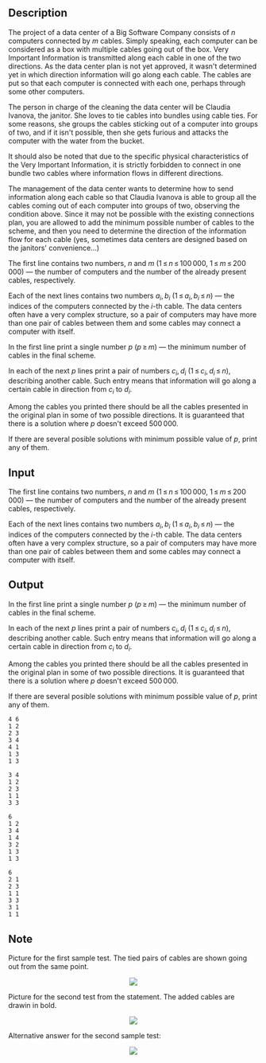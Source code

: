 ## Description

<div><p>The project of a data center of a Big Software Company consists of <span class="tex-span"><i>n</i></span> computers connected by <span class="tex-span"><i>m</i></span> cables. Simply speaking, each computer can be considered as a box with multiple cables going out of the box. Very Important Information is transmitted along each cable in one of the two directions. As the data center plan is not yet approved, it wasn't determined yet in which direction information will go along each cable. The cables are put so that each computer is connected with each one, perhaps through some other computers.</p><p>The person in charge of the cleaning the data center will be Claudia Ivanova, the janitor. She loves to tie cables into bundles using cable ties. For some reasons, she groups the cables sticking out of a computer into groups of two, and if it isn't possible, then she gets furious and attacks the computer with the water from the bucket.</p><p>It should also be noted that due to the specific physical characteristics of the Very Important Information, it is strictly forbidden to connect in one bundle two cables where information flows in different directions.</p><p>The management of the data center wants to determine how to send information along each cable so that Claudia Ivanova is able to group all the cables coming out of each computer into groups of two, observing the condition above. Since it may not be possible with the existing connections plan, you are allowed to add the minimum possible number of cables to the scheme, and then you need to determine the direction of the information flow for each cable (yes, sometimes data centers are designed based on the janitors' convenience...)</p></div><div class="input-specification"><p>The first line contains two numbers, <span class="tex-span"><i>n</i></span> and <span class="tex-span"><i>m</i></span> (<span class="tex-span">1 ≤ <i>n</i> ≤ 100 000</span>, <span class="tex-span">1 ≤ <i>m</i> ≤ 200 000</span>) — the number of computers and the number of the already present cables, respectively.</p><p>Each of the next lines contains two numbers <span class="tex-span"><i>a</i><sub class="lower-index"><i>i</i></sub>, <i>b</i><sub class="lower-index"><i>i</i></sub></span> (<span class="tex-span">1 ≤ <i>a</i><sub class="lower-index"><i>i</i></sub>, <i>b</i><sub class="lower-index"><i>i</i></sub> ≤ <i>n</i></span>) — the indices of the computers connected by the <span class="tex-span"><i>i</i></span>-th cable. The data centers often have a very complex structure, so a pair of computers may have more than one pair of cables between them and some cables may connect a computer with itself.</p></div><div class="output-specification"><p>In the first line print a single number <span class="tex-span"><i>p</i></span> (<span class="tex-span"><i>p</i> ≥ <i>m</i></span>) — the minimum number of cables in the final scheme.</p><p>In each of the next <span class="tex-span"><i>p</i></span> lines print a pair of numbers <span class="tex-span"><i>c</i><sub class="lower-index"><i>i</i></sub>, <i>d</i><sub class="lower-index"><i>i</i></sub></span> (<span class="tex-span">1 ≤ <i>c</i><sub class="lower-index"><i>i</i></sub>, <i>d</i><sub class="lower-index"><i>i</i></sub> ≤ <i>n</i></span>), describing another cable. Such entry means that information will go along a certain cable in direction from <span class="tex-span"><i>c</i><sub class="lower-index"><i>i</i></sub></span> to <span class="tex-span"><i>d</i><sub class="lower-index"><i>i</i></sub></span>.</p><p>Among the cables you printed there should be all the cables presented in the original plan in some of two possible directions. It is guaranteed that there is a solution where <span class="tex-span"><i>p</i></span> doesn't exceed <span class="tex-span">500 000</span>.</p><p>If there are several posible solutions with minimum possible value of <span class="tex-span"><i>p</i></span>, print any of them.</p></div>

## Input

<p>The first line contains two numbers, <span class="tex-span"><i>n</i></span> and <span class="tex-span"><i>m</i></span> (<span class="tex-span">1 ≤ <i>n</i> ≤ 100 000</span>, <span class="tex-span">1 ≤ <i>m</i> ≤ 200 000</span>) — the number of computers and the number of the already present cables, respectively.</p><p>Each of the next lines contains two numbers <span class="tex-span"><i>a</i><sub class="lower-index"><i>i</i></sub>, <i>b</i><sub class="lower-index"><i>i</i></sub></span> (<span class="tex-span">1 ≤ <i>a</i><sub class="lower-index"><i>i</i></sub>, <i>b</i><sub class="lower-index"><i>i</i></sub> ≤ <i>n</i></span>) — the indices of the computers connected by the <span class="tex-span"><i>i</i></span>-th cable. The data centers often have a very complex structure, so a pair of computers may have more than one pair of cables between them and some cables may connect a computer with itself.</p>

## Output

<p>In the first line print a single number <span class="tex-span"><i>p</i></span> (<span class="tex-span"><i>p</i> ≥ <i>m</i></span>) — the minimum number of cables in the final scheme.</p><p>In each of the next <span class="tex-span"><i>p</i></span> lines print a pair of numbers <span class="tex-span"><i>c</i><sub class="lower-index"><i>i</i></sub>, <i>d</i><sub class="lower-index"><i>i</i></sub></span> (<span class="tex-span">1 ≤ <i>c</i><sub class="lower-index"><i>i</i></sub>, <i>d</i><sub class="lower-index"><i>i</i></sub> ≤ <i>n</i></span>), describing another cable. Such entry means that information will go along a certain cable in direction from <span class="tex-span"><i>c</i><sub class="lower-index"><i>i</i></sub></span> to <span class="tex-span"><i>d</i><sub class="lower-index"><i>i</i></sub></span>.</p><p>Among the cables you printed there should be all the cables presented in the original plan in some of two possible directions. It is guaranteed that there is a solution where <span class="tex-span"><i>p</i></span> doesn't exceed <span class="tex-span">500 000</span>.</p><p>If there are several posible solutions with minimum possible value of <span class="tex-span"><i>p</i></span>, print any of them.</p>





```input1
4 6
1 2
2 3
3 4
4 1
1 3
1 3

```




```input2
3 4
1 2
2 3
1 1
3 3

```




```output1
6
1 2
3 4
1 4
3 2
1 3
1 3
```




```output2
6
2 1
2 3
1 1
3 3
3 1
1 1

```



## Note

<p>Picture for the first sample test. The tied pairs of cables are shown going out from the same point.</p><center> <img class="tex-graphics" src="file://Uktyby9y.png" style="max-width: 100.0%;max-height: 100.0%;"> </center><p>Picture for the second test from the statement. The added cables are drawin in bold.</p><center> <img class="tex-graphics" src="file://0i0bzQQJ.png" style="max-width: 100.0%;max-height: 100.0%;"> </center><p>Alternative answer for the second sample test:</p><center> <img class="tex-graphics" src="file://CQH7Z3NO.png" style="max-width: 100.0%;max-height: 100.0%;"> </center>
